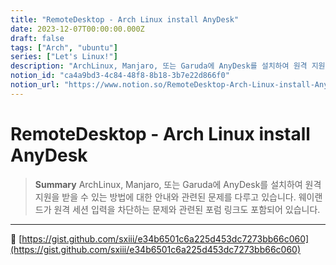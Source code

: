 ```yaml
---
title: "RemoteDesktop - Arch Linux install AnyDesk"
date: 2023-12-07T00:00:00.000Z
draft: false
tags: ["Arch", "ubuntu"]
series: ["Let's Linux!"]
description: "ArchLinux, Manjaro, 또는 Garuda에 AnyDesk를 설치하여 원격 지원을 받을 수 있는 방법에 대한 안내와 관련된 문제를 다루고 있습니다. 웨이랜드가 원격 세션 입력을 차단하는 문제와 관련된 포럼 링크도 포함되어 있습니다."
notion_id: "ca4a9bd3-4c84-48f8-8b18-3b7e22d866f0"
notion_url: "https://www.notion.so/RemoteDesktop-Arch-Linux-install-AnyDesk-ca4a9bd34c8448f88b183b7e22d866f0"
---
```


# RemoteDesktop - Arch Linux install AnyDesk

> **Summary**
> ArchLinux, Manjaro, 또는 Garuda에 AnyDesk를 설치하여 원격 지원을 받을 수 있는 방법에 대한 안내와 관련된 문제를 다루고 있습니다. 웨이랜드가 원격 세션 입력을 차단하는 문제와 관련된 포럼 링크도 포함되어 있습니다.

---

🔗 [https://gist.github.com/sxiii/e34b6501c6a225d453dc7273bb66c060](https://gist.github.com/sxiii/e34b6501c6a225d453dc7273bb66c060)

